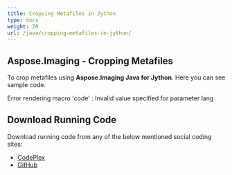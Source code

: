 ```yaml
---
title: Cropping Metafiles in Jython
type: docs
weight: 20
url: /java/cropping-metafiles-in-jython/
---
```


## **Aspose.Imaging - Cropping Metafiles**
To crop metafiles using **Aspose.Imaging Java for Jython**. Here you can see sample code.

Error rendering macro 'code' : Invalid value specified for parameter lang
## **Download Running Code**
Download running code from any of the below mentioned social coding sites:

- [CodePlex](https://archive.codeplex.com/?p=asposewordsjavajython)
- [GitHub](https://github.com/aspose-words/Aspose.Words-for-Java/releases/tag/Aspose.Words_Java_for_Jython-v1.0.0)
